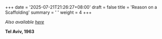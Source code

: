 +++
date = '2025-07-21T21:26:27+08:00'
draft = false
title = 'Reason on a Scaffolding'
summary = ' '
weight = 4
+++

*Also available [here](https://peterellingerlegalepisodes.blogspot.com/2025/07/reason-on-scaffolding.html)*

**Tel Aviv, 1963**